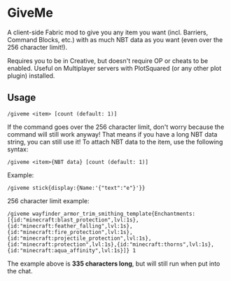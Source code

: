 # GiveMe
A client-side Fabric mod to give you any item you want (incl. Barriers, Command Blocks, etc.) with as much NBT data as you want (even over the 256 character limit!).

Requires you to be in Creative, but doesn't require OP or cheats to be enabled. Useful on Multiplayer servers with PlotSquared (or any other plot plugin) installed.

## Usage
```
/giveme <item> [count (default: 1)]
```

If the command goes over the 256 character limit, don't worry because the command will still work anyway! That means if you have a long NBT data string, you can still use it!
To attach NBT data to the item, use the following syntax:
```
/giveme <item>{NBT data} [count (default: 1)]
``` 

Example:
```
/giveme stick{display:{Name:'{"text":"e"}'}}
```

256 character limit example:
```
/giveme wayfinder_armor_trim_smithing_template{Enchantments:[{id:"minecraft:blast_protection",lvl:1s},{id:"minecraft:feather_falling",lvl:1s},{id:"minecraft:fire_protection",lvl:1s},{id:"minecraft:projectile_protection",lvl:1s},{id:"minecraft:protection",lvl:1s},{id:"minecraft:thorns",lvl:1s},{id:"minecraft:aqua_affinity",lvl:1s}]} 1
```
The example above is **335 characters long**, but will still run when put into the chat.